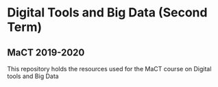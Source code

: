 # Digital Tools and Big Data (Second Term)
## MaCT 2019-2020
This repository holds the resources used for the MaCT course on Digital tools and Big Data
